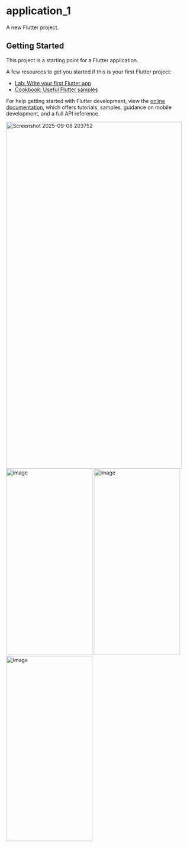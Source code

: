 # application_1

A new Flutter project.

## Getting Started

This project is a starting point for a Flutter application.

A few resources to get you started if this is your first Flutter project:

- [Lab: Write your first Flutter app](https://docs.flutter.dev/get-started/codelab)
- [Cookbook: Useful Flutter samples](https://docs.flutter.dev/cookbook)

For help getting started with Flutter development, view the
[online documentation](https://docs.flutter.dev/), which offers tutorials,
samples, guidance on mobile development, and a full API reference.

<img width="474" height="937" alt="Screenshot 2025-09-08 203752" src="https://github.com/user-attachments/assets/433bd1a2-4cd5-4dbc-8113-cb35a41084e5" />
<img width="233" height="503" alt="image" src="https://github.com/user-attachments/assets/d5f67b61-6f6c-42ad-82c6-abf779552c55" />
<img width="233" height="503" alt="image" src="https://github.com/user-attachments/assets/73ab8d37-2360-4268-8e7f-3c7263579775" />
<img width="233" height="500" alt="image" src="https://github.com/user-attachments/assets/0b78d540-7820-478b-a769-c781bba41cbb" />
